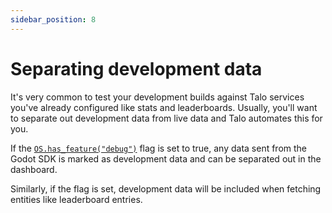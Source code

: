 ```yaml
---
sidebar_position: 8
---
```


# Separating development data

It's very common to test your development builds against Talo services you've already configured like stats and leaderboards.
Usually, you'll want to separate out development data from live data and Talo automates this for you.

If the [`OS.has_feature("debug")`](https://docs.godotengine.org/en/stable/tutorials/export/feature_tags.html) flag is set to true, any data sent from the Godot SDK is marked as development data and can be separated out in the dashboard.

Similarly, if the flag is set, development data will be included when fetching entities like leaderboard entries.

